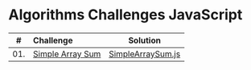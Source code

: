 # Algorithms Challenges JavaScript

| # | Challenge |  	Solution | 
|:-:|:--------|:--------:|
| 01. | [Simple Array Sum](https://www.hackerrank.com/challenges/simple-array-sum/problem?isFullScreen=true) | [SimpleArraySum.js](./SimpleArraySum.js) | 
